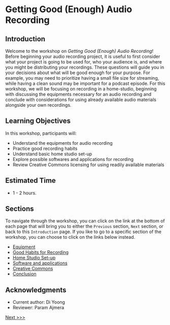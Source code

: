# Getting Good (Enough) Audio Recording

## Introduction 
Welcome to the workshop on *Getting Good (Enough) Audio Recording*! 
Before beginning your audio recording project, it is useful to first consider what your project is going to be used for, who your audience is, and where you might be distributing your recordings. These questions will guide you in your decisions about what will be good enough for your purpose. For example, you may need to prioritize having a small file size for streaming, while having a clean sound may be important for a podcast episode. For this workshop, we will be focusing on recording in a home-studio, beginning with discussing the equipments necessary for an audio recording and conclude with considerations for using already available audio materials alongside your own recordings. 

## Learning Objectives

In this workshop, participants will:
- Understand the equipments for audio recording
- Practice good recording habits
- Understand basic home studio set-up
- Explore possible softwares and applications for recording
- Review Creative Commons licensing for using readily available materials 

## Estimated Time
- 1 - 2 hours.

## Sections
To navigate through the workshop, you can click on the link at the bottom of each page that will bring you to either the `Previous` section, `Next` section, or back to this `Introduction` page. If you like to go to a specific section of the workshop, you can choose to click on the links below instead. 

- [Equipment](Sections/Equipment.md)
- [Good Habits for Recording](Sections/Good-habits.md)
- [Home Studio Set-up](Sections/Home-Studio.md)
- [Software and applications](Sections/Software-App.md)
- [Creative Commons](Sections/CC.md)
- [Conclusion](Sections/Conclusion.md)


## Acknowledgments
- Current author: Di Yoong
- Reviewer: Param Ajmera

[Next >>>](Sections/Equipment.md)
